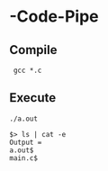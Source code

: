 # -Code-Pipe

## Compile
     gcc *.c
     
## Execute 
    ./a.out
    
    $> ls | cat -e
    Output =
    a.out$
    main.c$
